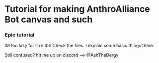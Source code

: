 # Tutorial for making AnthroAlliance Bot canvas and such

### Epic tutorial

IM too lazy for it rn tbh
Check the files. I explain some basic things there.

Still confused? hit me up on discord --> @AshTheDergy